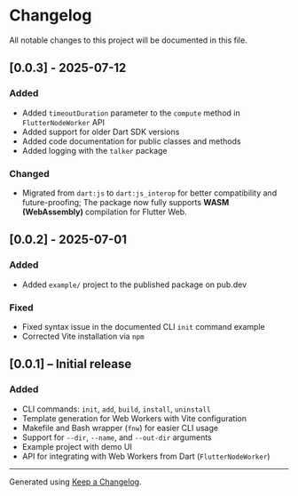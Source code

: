 # Changelog

All notable changes to this project will be documented in this file.

## [0.0.3] - 2025-07-12

### Added
- Added `timeoutDuration` parameter to the `compute` method in `FlutterNodeWorker` API
- Added support for older Dart SDK versions
- Added code documentation for public classes and methods
- Added logging with the `talker` package

### Changed
- Migrated from `dart:js` to `dart:js_interop` for better compatibility and future-proofing;
  The package now fully supports **WASM (WebAssembly)** compilation for Flutter Web.

## [0.0.2] - 2025-07-01

### Added
- Added `example/` project to the published package on pub.dev

### Fixed
- Fixed syntax issue in the documented CLI `init` command example
- Corrected Vite installation via `npm`

## [0.0.1] – Initial release

### Added
- CLI commands: `init`, `add`, `build`, `install`, `uninstall`
- Template generation for Web Workers with Vite configuration
- Makefile and Bash wrapper (`fnw`) for easier CLI usage
- Support for `--dir`, `--name`, and `--out-dir` arguments
- Example project with demo UI
- API for integrating with Web Workers from Dart (`FlutterNodeWorker`)

---

Generated using [Keep a Changelog](https://keepachangelog.com/en/1.0.0/).

